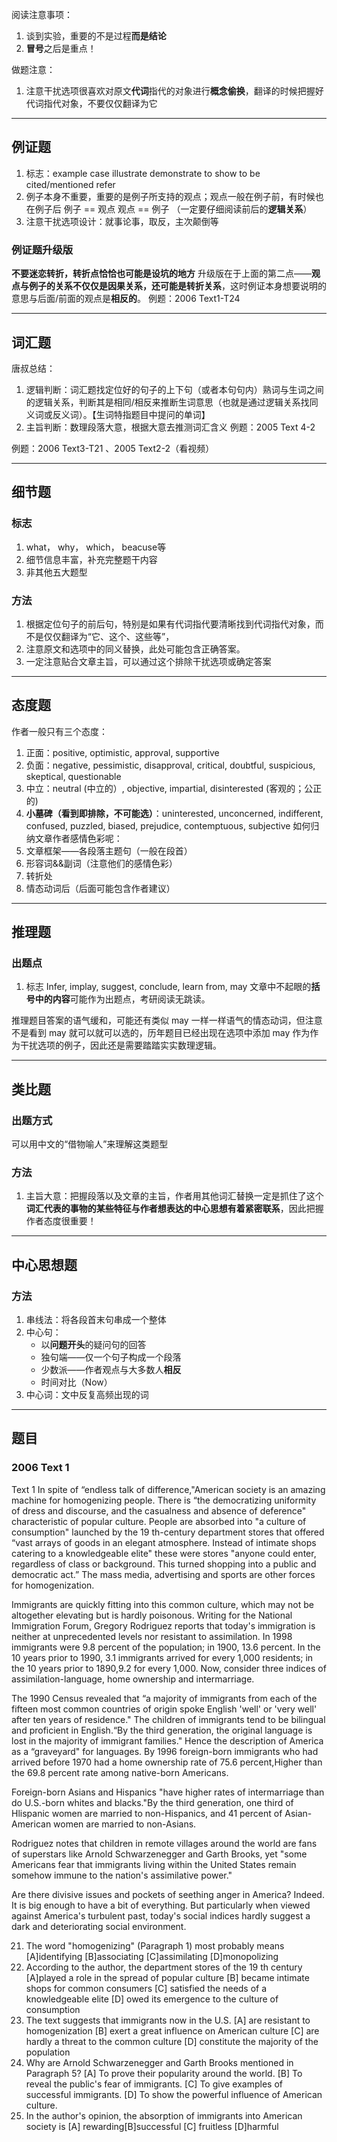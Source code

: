 阅读注意事项：
1. 谈到实验，重要的不是过程**而是结论**
2. **冒号**之后是重点！

做题注意：
1. 注意干扰选项很喜欢对原文**代词**指代的对象进行**概念偷换**，翻译的时候把握好代词指代对象，不要仅仅翻译为它

*****
## 例证题
1. 标志：example   case   illustrate    demonstrate    to show   to be cited/mentioned    refer
2. 例子本身不重要，重要的是例子所支持的观点；观点一般在例子前，有时候也在例子后
例子    ==    观点
观点    ==    例子
（一定要仔细阅读前后的**逻辑关系**）
3. 注意干扰选项设计：就事论事，取反，主次颠倒等
### 例证题升级版
**不要迷恋转折，转折点恰恰也可能是设坑的地方**
升级版在于上面的第二点——**观点与例子的关系不仅仅是因果关系，还可能是转折关系**，这时例证本身想要说明的意思与后面/前面的观点是**相反的**。
例题：2006 Text1-T24
*****
## 词汇题
唐叔总结：
1. 逻辑判断：词汇题找定位好的句子的上下句（或者本句句内）熟词与生词之间的逻辑关系，判断其是相同/相反来推断生词意思（也就是通过逻辑关系找同义词或反义词）。【生词特指题目中提问的单词】
2. 主旨判断：数理段落大意，根据大意去推测词汇含义
例题：2005 Text 4-2

例题：2006 Text3-T21 、2005 Text2-2（看视频）
*****
## 细节题
### 标志
1. what， why， which， beacuse等
2. 细节信息丰富，补充完整题干内容
3. 非其他五大题型
### 方法
1. 根据定位句子的前后句，特别是如果有代词指代要清晰找到代词指代对象，而不是仅仅翻译为“它、这个、这些等”，
2. 注意原文和选项中的同义替换，此处可能包含正确答案。
3. 一定注意贴合文章主旨，可以通过这个排除干扰选项或确定答案

*****
## 态度题
作者一般只有三个态度：
1. 正面：positive, optimistic, approval, supportive
2. 负面：negative, pessimistic, disapproval, critical, doubtful, suspicious, skeptical, questionable
3. 中立：neutral (中立的）, objective, impartial, disinterested (客观的；公正的)
4. **小墓碑（看到即排除，不可能选）**：uninterested, unconcerned, indifferent, confused, puzzled, biased, prejudice, contemptuous, subjective
如何归纳文章作者感情色彩呢：
1. 文章框架——各段落主题句（一般在段首）
2. 形容词&&副词（注意他们的感情色彩）
3. 转折处
4. 情态动词后（后面可能包含作者建议）
*****
## 推理题 
### 出题点
1. 标志
Infer, implay, suggest, conclude, learn from, may
文章中不起眼的**括号中的内容**可能作为出题点，考研阅读无跳读。

推理题目答案的语气缓和，可能还有类似 may 一样一样语气的情态动词，但注意不是看到 may 就可以就可以选的，历年题目已经出现在选项中添加 may 作为作为干扰选项的例子，因此还是需要踏踏实实数理逻辑。

*****
## 类比题
### 出题方式
可以用中文的“借物喻人”来理解这类题型
### 方法
1. 主旨大意：把握段落以及文章的主旨，作者用其他词汇替换一定是抓住了这个**词汇代表的事物的某些特征与作者想表达的中心思想有着紧密联系**，因此把握作者态度很重要！

*****
## 中心思想题
### 方法
1. 串线法：将各段首末句串成一个整体
2. 中心句：
	- 以**问题开头**的疑问句的回答
	- 独句端——仅一个句子构成一个段落
	- 少数派——作者观点与大多数人**相反**
	- 时间对比（Now）
1. 中心词：文中反复高频出现的词
*****


## 题目
### 2006 Text 1
Text 1
In spite of “endless talk of difference,"American society is an amazing machine for homogenizing people. There is “the democratizing uniformity of dress and discourse, and the casualness and absence of deference" characteristic of popular culture. People are absorbed into "a culture of consumption" launched by the 19 th-century department stores that offered “vast arrays of goods in an elegant atmosphere. Instead of intimate shops catering to a knowledgeable elite" these were stores "anyone could enter, regardless of class or background. This turned shopping into a public and democratic act.” The mass media, advertising and sports are other forces for homogenization.

Immigrants are quickly fitting into this common culture, which may not be altogether elevating but is hardly poisonous. Writing for the National Immigration Forum, Gregory Rodriguez reports that today's immigration is neither at unprecedented levels nor resistant to assimilation. In 1998 immigrants were 9.8 percent of the population; in 1900, 13.6 percent. In the 10 years prior to 1990, 3.1 immigrants arrived for every 1,000 residents; in the 10 years prior to 1890,9.2 for every 1,000. Now, consider three indices of assimilation-language, home ownership and intermarriage. 

The 1990 Census revealed that “a majority of immigrants from each of the fifteen most common countries of origin spoke English 'well' or 'very well' after ten years of residence." The children of immigrants tend to be bilingual and proficient in English.“By the third generation, the original language is lost in the majority of immigrant families." Hence the description of America as a “graveyard" for languages. By 1996 foreign-born immigrants who had arrived before 1970 had a home ownership rate of 75.6 percent,Higher than the 69.8 percent rate among native-born Americans.

Foreign-born Asians and Hispanics "have higher rates of intermarriage than do U.S.-born whites and blacks."By the third generation, one third of Hlispanic women are married to non-Hispanics, and 41 percent of Asian-American women are married to non-Asians.

Rodriguez notes that chiIdren in remote villages around the world are fans of superstars like Arnold Schwarzenegger and Garth Brooks, yet "some Americans fear that immigrants living within the United States remain somehow immune to the nation's assimilative power."

Are there divisive issues and pockets of seething anger in America? Indeed. It is big enough to have a bit of everything. But particularly when viewed against America's turbulent past, today's social indices hardly suggest a dark and deteriorating social environment.

21. The word "homogenizing" (Paragraph 1) most probably means 
[A]identifying
[B]associating 
[C]assimilating
[D]monopolizing
22. According to the author, the department stores of the 19 th century                          
[A]played a role in the spread of popular culture
[B] became intimate shops for common consumers [C] satisfied the needs of a knowledgeable elite
[D] owed its emergence to the culture of consumption 
23. The text suggests that immigrants now in the U.S.
[A] are resistant to homogenization
[B] exert a great influence on American culture 
[C] are hardly a threat to the common culture 
[D] constitute the majority of the population 
24. Why are Arnold Schwarzenegger and Garth Brooks mentioned in Paragraph 5?
[A] To prove their popularity around the world.
[B] To reveal the public's fear of immigrants. [C] To give examples of successful immigrants.
[D] To show the powerful influence of American culture.
25. In the author's opinion, the absorption of immigrants into American society is
[A] rewarding[B]successful [C] fruitless [D]harmful 


